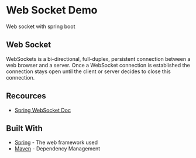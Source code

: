 # Web Socket Demo

Web socket with spring boot 

## Web Socket   

WebSockets is a bi-directional, full-duplex, persistent connection between a web browser and a server. Once a WebSocket connection is established the connection stays open until the client or server decides to close this connection.  

## Recources
* [Spring WebSocket Doc](https://spring.io/guides/gs/messaging-stomp-websocket/)

## Built With

* [Spring](https://spring.io/) - The web framework used
* [Maven](https://maven.apache.org/) - Dependency Management





